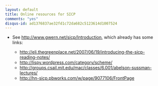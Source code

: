 ```yaml
---
layout: default
title: Online resources for SICP
comments: "yes"
disqus-id: ad1376837ae32fd1c72da682c5123614d1007524
---
```


- See <http://www.gwern.net/sicp/Introduction>, which already has some links:

    - <http://eli.thegreenplace.net/2007/06/19/introducing-the-sicp-reading-notes/>
    - <http://lispy.wordpress.com/category/scheme/>
    - <http://groups.csail.mit.edu/mac/classes/6.001/abelson-sussman-lectures/>
    - <http://hn-sicp.pbworks.com/w/page/9077106/FrontPage>


